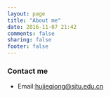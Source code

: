 ```yaml
---
layout: page
title: "About me"
date: 2016-11-07 21:42
comments: false
sharing: false
footer: false
---
```

### Contact me

* Email:hujieqiong@sjtu.edu.cn